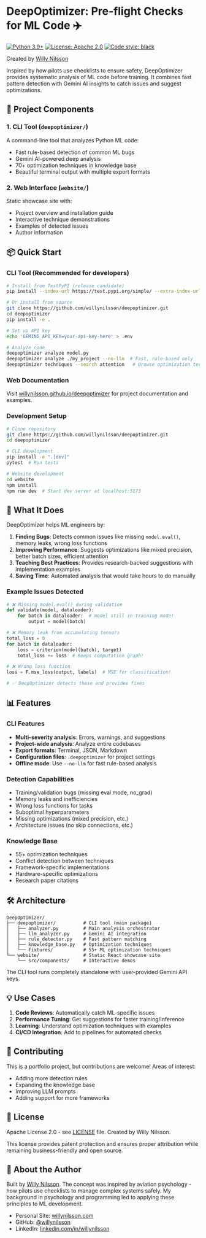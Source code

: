 # DeepOptimizer: Pre-flight Checks for ML Code ✈️

[![Python 3.9+](https://img.shields.io/badge/python-3.9+-blue.svg)](https://www.python.org/downloads/)
[![License: Apache 2.0](https://img.shields.io/badge/License-Apache%202.0-blue.svg)](https://opensource.org/licenses/Apache-2.0)
[![Code style: black](https://img.shields.io/badge/code%20style-black-000000.svg)](https://github.com/psf/black)

Created by [Willy Nilsson](https://willynilsson.com)

Inspired by how pilots use checklists to ensure safety, DeepOptimizer provides systematic analysis of ML code before training. It combines fast pattern detection with Gemini AI insights to catch issues and suggest optimizations.

## 🚀 Project Components

### 1. CLI Tool (`deepoptimizer/`)
A command-line tool that analyzes Python ML code:
- Fast rule-based detection of common ML bugs
- Gemini AI-powered deep analysis
- 70+ optimization techniques in knowledge base
- Beautiful terminal output with multiple export formats

### 2. Web Interface (`website/`)
Static showcase site with:
- Project overview and installation guide
- Interactive technique demonstrations
- Examples of detected issues
- Author information

## 📦 Quick Start

### CLI Tool (Recommended for developers)

```bash
# Install from TestPyPI (release candidate)
pip install --index-url https://test.pypi.org/simple/ --extra-index-url https://pypi.org/simple/ deepoptimizer==0.1.0rc1

# Or install from source
git clone https://github.com/willynilsson/deepoptimizer.git
cd deepoptimizer
pip install -e .

# Set up API key
echo 'GEMINI_API_KEY=your-api-key-here' > .env

# Analyze code
deepoptimizer analyze model.py
deepoptimizer analyze ./my_project --no-llm  # Fast, rule-based only
deepoptimizer techniques --search attention   # Browse optimization techniques
```

### Web Documentation

Visit [willynilsson.github.io/deepoptimizer](https://willynilsson.github.io/deepoptimizer) for project documentation and examples.

### Development Setup

```bash
# Clone repository
git clone https://github.com/willynilsson/deepoptimizer.git
cd deepoptimizer

# CLI development
pip install -e ".[dev]"
pytest  # Run tests

# Website development
cd website
npm install
npm run dev  # Start dev server at localhost:5173
```

## 🎯 What It Does

DeepOptimizer helps ML engineers by:

1. **Finding Bugs**: Detects common issues like missing `model.eval()`, memory leaks, wrong loss functions
2. **Improving Performance**: Suggests optimizations like mixed precision, better batch sizes, efficient attention
3. **Teaching Best Practices**: Provides research-backed suggestions with implementation examples
4. **Saving Time**: Automated analysis that would take hours to do manually

### Example Issues Detected

```python
# ❌ Missing model.eval() during validation
def validate(model, dataloader):
    for batch in dataloader:  # model still in training mode!
        output = model(batch)

# ❌ Memory leak from accumulating tensors
total_loss = 0
for batch in dataloader:
    loss = criterion(model(batch), target)
    total_loss += loss  # Keeps computation graph!

# ❌ Wrong loss function
loss = F.mse_loss(output, labels)  # MSE for classification!

# ✅ DeepOptimizer detects these and provides fixes
```

## 📊 Features

### CLI Features
- **Multi-severity analysis**: Errors, warnings, and suggestions
- **Project-wide analysis**: Analyze entire codebases
- **Export formats**: Terminal, JSON, Markdown
- **Configuration files**: `.deepoptimizer` for project settings
- **Offline mode**: Use `--no-llm` for fast rule-based analysis

### Detection Capabilities
- Training/validation bugs (missing eval mode, no_grad)
- Memory leaks and inefficiencies
- Wrong loss functions for tasks
- Suboptimal hyperparameters
- Missing optimizations (mixed precision, etc.)
- Architecture issues (no skip connections, etc.)

### Knowledge Base
- 55+ optimization techniques
- Conflict detection between techniques
- Framework-specific implementations
- Hardware-specific optimizations
- Research paper citations

## 🛠️ Architecture

```
DeepOptimizer/
├── deepoptimizer/          # CLI tool (main package)
│   ├── analyzer.py         # Main analysis orchestrator
│   ├── llm_analyzer.py     # Gemini AI integration
│   ├── rule_detector.py    # Fast pattern matching
│   ├── knowledge_base.py   # Optimization techniques
│   └── fixtures/           # 55+ ML optimization techniques
└── website/                # Static React showcase site
    └── src/components/     # Interactive demos
```

The CLI tool runs completely standalone with user-provided Gemini API keys.

## 💡 Use Cases

1. **Code Reviews**: Automatically catch ML-specific issues
2. **Performance Tuning**: Get suggestions for faster training/inference
3. **Learning**: Understand optimization techniques with examples
4. **CI/CD Integration**: Add to pipelines for automated checks

## 🤝 Contributing

This is a portfolio project, but contributions are welcome! Areas of interest:
- Adding more detection rules
- Expanding the knowledge base
- Improving LLM prompts
- Adding support for more frameworks

## 📝 License

Apache License 2.0 - see [LICENSE](LICENSE) file. Created by Willy Nilsson.

This license provides patent protection and ensures proper attribution while remaining business-friendly and open source.

## 🧠 About the Author

Built by [Willy Nilsson](https://willynilsson.com). The concept was inspired by aviation psychology - how pilots use checklists to manage complex systems safely. My background in psychology and programming led to applying these principles to ML development.

- Personal Site: [willynilsson.com](https://willynilsson.com)
- GitHub: [@willynilsson](https://github.com/willynilsson)
- LinkedIn: [linkedin.com/in/willynilsson](https://linkedin.com/in/willynilsson)
